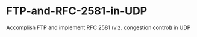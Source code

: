 FTP-and-RFC-2581-in-UDP
=======================

Accomplish FTP and implement RFC 2581 (viz. congestion control) in UDP